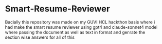 # Smart-Resume-Reviewer
Bacially this repository was made on my GUVI HCL hackthon basis where i had make the smart resume reviewer using gpt4 and claude-sonnet4 model where passing the document as well as text in format and genrate the section wise answers for all of this
